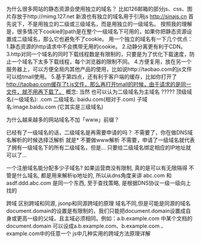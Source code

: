 为什么很多网站的静态资源会使用独立的域名？
比如126邮箱的部分js、css、图片存放于http://mimg.127.net
新浪也有独立的域名用于引用js http://sinajs.cn
首先说下，不是用独立的二级或三级域名，而是用独立的一级域名。
按照我的理解是，很多情况下cookie的path是在整个一级域名下可用的，如果你把静态资源设置成二级域名，那么它也避免不了cookie。
用一个独立的域名有一下几个优点：
1.静态资源的http请求中不会携带无用的cookie。
2.动静分离更有利于CDN。
3.http对同一个域名的同时下载线程数是有限制的，只要是为了优化下载速度，防止一个域名下太多下载线程，每个浏览器的限制不同。
4.方便复用，放在另一个服务器上，可以方便全局内其他产品的使用，比如说http://taobao.com的js文件可以给tmall使用。
5.基于第四点，还有利于客户端的缓存，比如你打开了
http://taobao.com缓存了t.js文件，那么再打开tmall的时候，由于请求的是同一文件，就不用再下载了。
概念:  当然 也可以认为二级域名为主域名 ?????
顶级域名(一级域名): .com
二级域名: baidu.com(相对于.com)
子域名:image.baidu.com (它其实是三级域名)

为什么越来越多的网站域名不加「www」前缀？



已经有了一级域名的话，二级域名是再需要申请的吗？
不需要了，你在做DNS域名解析的时候选择泛解析 就是* 不要做www解析
不需要，申请了一级域名就代表了拥有一级域名下的所有二级域名，但是... 只要给二级域名绑定相应的IP地址就可以了...

一个注册域名能分配多少子域名?
如果运营商没有限制, 真的是可以有无限隔得
不管是什么域名, 都是用来解析ip地址的, 所以从dns角度来讲
abc.com 和 asdf.ddd.abc.com 是同一个东西, 至于查找策略, 是根据DNS协议一级一级向上找的


跨域
区别跨域和同源, jsonp和同源跨域的原理
域名不同,但是可能是同源的域名
document.domain的设置是有限制的，我们只能把document.domain设置成自身或更高一级的父域，且主域必须相同。例如：a.b.example.com 中某个文档的document.domain 可以设成a.b.example.com、b.example.com 、example.com中的任意一个
js中几种实用的跨域方法原理详解

